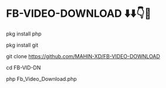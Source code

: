 # FB-VIDEO-DOWNLOAD ⬇️⬇️👇💁

pkg install php

pkg install git

git clone https://github.com/MAHIN-XD/FB-VIDEO-DOWNLOAD

cd FB-VID-DN

php Fb_Video_Download.php
